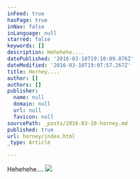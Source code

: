 ```yaml
---
inFeed: true
hasPage: true
inNav: false
inLanguage: null
starred: false
keywords: []
description: Hehehehe....
datePublished: '2016-03-10T19:10:09.876Z'
dateModified: '2016-03-10T19:07:57.267Z'
title: Horney....
author: []
authors: []
publisher:
  name: null
  domain: null
  url: null
  favicon: null
sourcePath: _posts/2016-03-10-horney.md
published: true
url: horney/index.html
_type: Article

---
```

Hehehehe....
![](https://the-grid-user-content.s3-us-west-2.amazonaws.com/10b6039d-63c3-4d59-8f73-3c9b75490524.jpg)